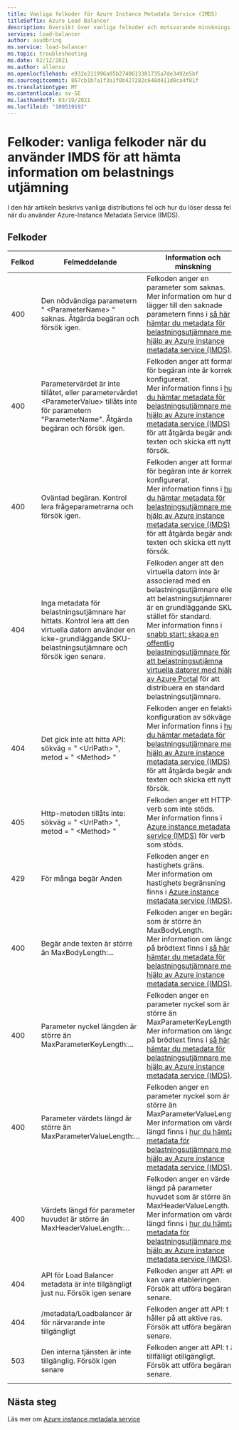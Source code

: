 ```yaml
---
title: Vanliga felkoder för Azure Instance Metadata Service (IMDS)
titleSuffix: Azure Load Balancer
description: Översikt över vanliga felkoder och motsvarande minsknings metoder för Azure Instance Metadata Service (IMDS)
services: load-balancer
author: asudbring
ms.service: load-balancer
ms.topic: troubleshooting
ms.date: 02/12/2021
ms.author: allensu
ms.openlocfilehash: e932e211996a05b2740613381735a7de3492e5bf
ms.sourcegitcommit: 867cb1b7a1f3a1f0b427282c648d411d0ca4f81f
ms.translationtype: MT
ms.contentlocale: sv-SE
ms.lasthandoff: 03/19/2021
ms.locfileid: "100519192"
---
```

# <a name="error-codes-common-error-codes-when-using-imds-to-retrieve-load-balancer-information"></a>Felkoder: vanliga felkoder när du använder IMDS för att hämta information om belastnings utjämning

I den här artikeln beskrivs vanliga distributions fel och hur du löser dessa fel när du använder Azure-Instance Metadata Service (IMDS).

## <a name="error-codes"></a>Felkoder

| Felkod | Felmeddelande | Information och minskning |
| --- | ---------- | ----------------- |
| 400 | Den nödvändiga parametern " \<ParameterName> " saknas. Åtgärda begäran och försök igen. | Felkoden anger en parameter som saknas. </br> Mer information om hur du lägger till den saknade parametern finns i [så här hämtar du metadata för belastningsutjämnare med hjälp av Azure instance metadata service (IMDS)](howto-load-balancer-imds.md#sample-request-and-response).
| 400 | Parametervärdet är inte tillåtet, eller parametervärdet \<ParameterValue> tillåts inte för parametern "ParameterName". Åtgärda begäran och försök igen. | Felkoden anger att formatet för begäran inte är korrekt konfigurerat. </br> Mer information finns i [hur du hämtar metadata för belastningsutjämnare med hjälp av Azure instance metadata service (IMDS)](howto-load-balancer-imds.md#sample-request-and-response) för att åtgärda begär ande texten och skicka ett nytt försök. |
| 400 | Oväntad begäran. Kontrol lera frågeparametrarna och försök igen. | Felkoden anger att formatet för begäran inte är korrekt konfigurerat. </br> Mer information finns i [hur du hämtar metadata för belastningsutjämnare med hjälp av Azure instance metadata service (IMDS)](howto-load-balancer-imds.md#sample-request-and-response) för att åtgärda begär ande texten och skicka ett nytt försök. |
| 404 | Inga metadata för belastningsutjämnare har hittats. Kontrol lera att den virtuella datorn använder en icke-grundläggande SKU-belastningsutjämnare och försök igen senare. | Felkoden anger att den virtuella datorn inte är associerad med en belastningsutjämnare eller att belastningsutjämnaren är en grundläggande SKU i stället för standard. </br> Mer information finns i [snabb start: skapa en offentlig belastningsutjämnare för att belastningsutjämna virtuella datorer med hjälp av Azure Portal](quickstart-load-balancer-standard-public-portal.md?tabs=option-1-create-load-balancer-standard) för att distribuera en standard belastningsutjämnare.|
| 404 | Det gick inte att hitta API: sökväg = " \<UrlPath> ", metod = " \<Method> " | Felkoden anger en felaktig konfiguration av sökvägen. </br> Mer information finns i [hur du hämtar metadata för belastningsutjämnare med hjälp av Azure instance metadata service (IMDS)](howto-load-balancer-imds.md#sample-request-and-response) för att åtgärda begär ande texten och skicka ett nytt försök.|
| 405 | Http-metoden tillåts inte: sökväg = " \<UrlPath> ", metod = " \<Method> " | Felkoden anger ett HTTP-verb som inte stöds. </br> Mer information finns i [Azure instance metadata service (IMDS)](../virtual-machines/windows/instance-metadata-service.md?tabs=windows#http-verbs) för verb som stöds. |
| 429 | För många begär Anden | Felkoden anger en hastighets gräns. </br> Mer information om hastighets begränsning finns i [Azure instance metadata service (IMDS)](../virtual-machines/windows/instance-metadata-service.md?tabs=windows#rate-limiting).|
| 400 | Begär ande texten är större än MaxBodyLength:... | Felkoden anger en begäran som är större än MaxBodyLength. </br> Mer information om längd på brödtext finns i [så här hämtar du metadata för belastningsutjämnare med hjälp av Azure instance metadata service (IMDS)](howto-load-balancer-imds.md#sample-request-and-response).|
| 400 | Parameter nyckel längden är större än MaxParameterKeyLength:... | Felkoden anger en parameter nyckel som är större än MaxParameterKeyLength. </br> Mer information om längd på brödtext finns i [så här hämtar du metadata för belastningsutjämnare med hjälp av Azure instance metadata service (IMDS)](howto-load-balancer-imds.md#sample-request-and-response). |
| 400 | Parameter värdets längd är större än MaxParameterValueLength:... | Felkoden anger en parameter nyckel som är större än MaxParameterValueLength. </br> Mer information om värde längd finns i [hur du hämtar metadata för belastningsutjämnare med hjälp av Azure instance metadata service (IMDS)](howto-load-balancer-imds.md#sample-request-and-response).|
| 400 | Värdets längd för parameter huvudet är större än MaxHeaderValueLength:... | Felkoden anger en värde längd på parameter huvudet som är större än MaxHeaderValueLength. </br> Mer information om värde längd finns i [hur du hämtar metadata för belastningsutjämnare med hjälp av Azure instance metadata service (IMDS)](howto-load-balancer-imds.md#sample-request-and-response).|
| 404 | API för Load Balancer metadata är inte tillgängligt just nu. Försök igen senare | Felkoden anger att API: et kan vara etableringen. Försök att utföra begäran senare. |
| 404 | /metadata/Loadbalancer är för närvarande inte tillgängligt | Felkoden anger att API: t håller på att aktive ras. Försök att utföra begäran senare. |
| 503 | Den interna tjänsten är inte tillgänglig. Försök igen senare  | Felkoden anger att API: t är tillfälligt otillgängligt. Försök att utföra begäran senare. |
|  |  |

## <a name="next-steps"></a>Nästa steg

Läs mer om [Azure instance metadata service](../virtual-machines/windows/instance-metadata-service.md)

